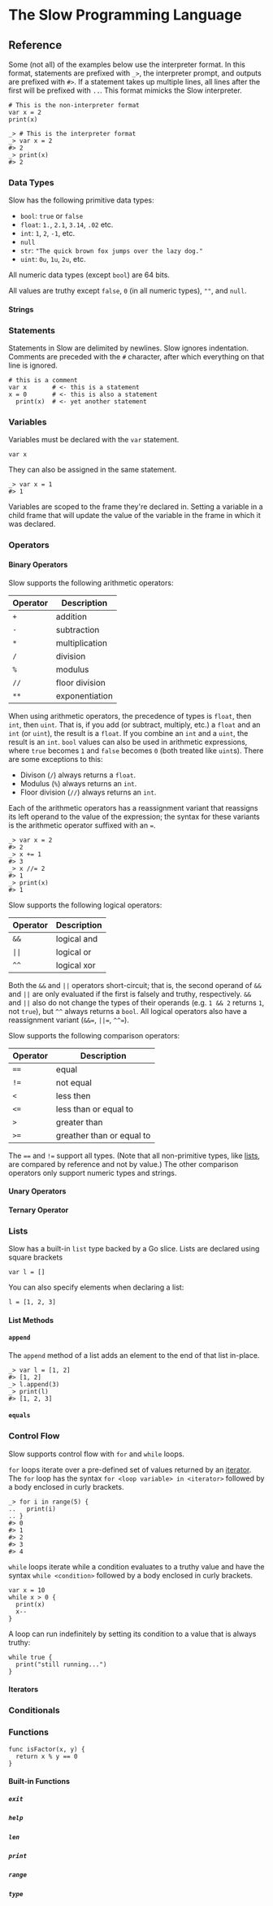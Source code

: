 # The Slow Programming Language

<!-- TODO -->

## Reference

<!-- TODO: intro paragraph -->

Some (not all) of the examples below use the interpreter format. In this format, statements are prefixed with `_>`, the interpreter prompt, and outputs are prefixed with `#>`. If a statement takes up multiple lines, all lines after the first will be prefixed with `..`. This format mimicks the Slow interpreter.

```
# This is the non-interpreter format
var x = 2
print(x)
```

```
_> # This is the interpreter format
_> var x = 2
#> 2
_> print(x)
#> 2
```

### Data Types

Slow has the following primitive data types:

- `bool`: `true` or `false`
- `float`: `1.`, `2.1`, `3.14`, `.02` etc.
- `int`: `1`, `2`, `-1`, etc.
- `null`
- `str`: `"The quick brown fox jumps over the lazy dog."`
- `uint`: `0u`, `1u`, `2u`, etc.

All numeric data types (except `bool`) are 64 bits.

All values are truthy except `false`, `0` (in all numeric types), `""`, and `null`.

#### Strings

<!-- TODO: escape sequences -->

### Statements

Statements in Slow are delimited by newlines. Slow ignores indentation. Comments are preceded with the `#` character, after which everything on that line is ignored.

```
# this is a comment
var x       # <- this is a statement
x = 0       # <- this is also a statement
  print(x)  # <- yet another statement
```

<!-- TODO: all statements evaluate to a value -->

### Variables

Variables must be declared with the `var` statement.

```
var x
```

They can also be assigned in the same statement.

```
_> var x = 1
#> 1
```

Variables are scoped to the frame they're declared in. Setting a variable in a child frame that will update the value of the variable in the frame in which it was declared.

### Operators

#### Binary Operators

Slow supports the following arithmetic operators:

| Operator | Description    |
|----------|----------------|
| `+`      | addition       |
| `-`      | subtraction    |
| `*`      | multiplication |
| `/`      | division       |
| `%`      | modulus        |
| `//`     | floor division |
| `**`     | exponentiation |

When using arithmetic operators, the precedence of types is `float`, then `int`, then `uint`. That is, if you add (or subtract, multiply, etc.) a `float` and an `int` (or `uint`), the result is a `float`. If you combine an `int` and a `uint`, the result is an `int`. `bool` values can also be used in arithmetic expressions, where `true` becomes `1` and `false` becomes `0` (both treated like `uint`s). There are some exceptions to this:

- Divison (`/`) always returns a `float`.
- Modulus (`%`) always returns an `int`.
- Floor division (`//`) always returns an `int`.

Each of the arithmetic operators has a reassignment variant that reassigns its left operand to the value of the expression; the syntax for these variants is the arithmetic operator suffixed with an `=`.

```
_> var x = 2
#> 2
_> x += 1
#> 3
_> x //= 2
#> 1
_> print(x)
#> 1
```

Slow supports the following logical operators:

| Operator | Description |
|----------|-------------|
| `&&`     | logical and |
| `\|\|`   | logical or  |
| `^^`     | logical xor |

Both the `&&` and `||` operators short-circuit; that is, the second operand of `&&` and `||` are only evaluated if the first is falsely and truthy, respectively. `&&` and `||` also do not change the types of their operands (e.g. `1 && 2` returns `1`, not `true`), but `^^` always returns a `bool`. All logical operators also have a reassignment variant (`&&=`, `||=`, `^^=`).

Slow supports the following comparison operators:

| Operator | Description               |
|----------|---------------------------|
| `==`     | equal                     |
| `!=`     | not equal                 |
| `<`      | less then                 |
| `<=`     | less than or equal to     |
| `>`      | greater than              |
| `>=`     | greather than or equal to |

The `==` and `!=` support all types. (Note that all non-primitive types, like [lists](#lists), are compared by reference and not by value.) The other comparison operators only support numeric types and strings.

#### Unary Operators

<!-- TODO -->

#### Ternary Operator

<!-- TODO -->

### Lists

Slow has a built-in `list` type backed by a Go slice. Lists are declared using square brackets

```
var l = []
```

You can also specify elements when declaring a list:

```
l = [1, 2, 3]
```

#### List Methods

<!-- TODO: more methods -->

#### `append`

The `append` method of a list adds an element to the end of that list in-place.

```
_> var l = [1, 2]
#> [1, 2]
_> l.append(3)
_> print(l)
#> [1, 2, 3]
```

#### `equals`

<!-- TODO -->

### Control Flow

<!-- for, while, switch -->
Slow supports control flow with `for` and `while` loops.

`for` loops iterate over a pre-defined set of values returned by an [iterator](#iterators). The `for` loop has the syntax `for <loop variable> in <iterator>` followed by a body enclosed in curly brackets.

```
_> for i in range(5) {
..   print(i)
.. }
#> 0
#> 1
#> 2
#> 3
#> 4
```

`while` loops iterate while a condition evaluates to a truthy value and have the syntax `while <condition>` followed by a body enclosed in curly brackets.

```
var x = 10
while x > 0 {
  print(x)
  x--
}
```

A loop can run indefinitely by setting its condition to a value that is always truthy:

```
while true {
  print("still running...")
}
```

#### Iterators

<!-- TODO -->

### Conditionals

<!-- TODO: if, switch -->

### Functions

<!-- TODO -->

```
func isFactor(x, y) {
  return x % y == 0
}
```

#### Built-in Functions

##### `exit`

##### `help`

##### `len`

##### `print`

##### `range`

##### `type`
